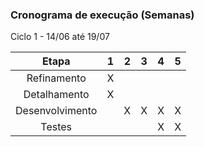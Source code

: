 ### Cronograma de execução (Semanas)

Ciclo 1 - 14/06 até 19/07

| Etapa | 1 | 2 | 3 | 4 | 5 |
|:-----:|:-:|:-:|:-:|:-:|:-:|
|   Refinamento  | X | |   |   |   | 
|   Detalhamento  | X |  |   |   |   |
|   Desenvolvimento  |  | X |  X |  X |  X |
|   Testes  |   |   |  | X | X |
